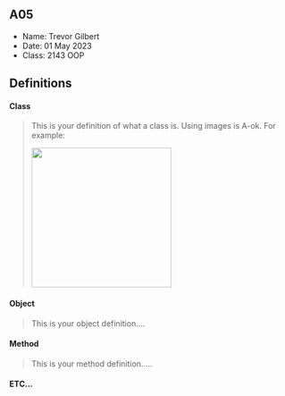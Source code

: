 ## A05

- Name: Trevor Gilbert
- Date: 01 May 2023
- Class: 2143 OOP

## Definitions

#### Class

> This is your definition of what a class is. Using images is A-ok. For example: 
>
><img src="https://ds055uzetaobb.cloudfront.net/image_optimizer/722c82aff075a14313be7fa7463f7fedad151a0a.png" width=250>




#### Object
> This is your object definition....

#### Method
> This is your method definition.....

#### ETC...

